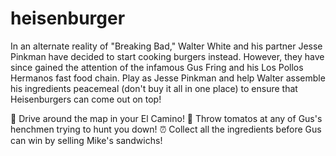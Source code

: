 # heisenburger
In an alternate reality of "Breaking Bad," Walter White and his partner Jesse Pinkman have decided to start cooking burgers instead. However, they have since gained the attention of the infamous Gus Fring and his Los Pollos Hermanos fast food chain. Play as Jesse Pinkman and help Walter assemble his ingredients peacemeal (don't buy it all in one place) to ensure that Heisenburgers can come out on top!

🚗 Drive around the map in your El Camino!
🍅 Throw tomatos at any of Gus's henchmen trying to hunt you down!
⏰ Collect all the ingredients before Gus can win by selling Mike's sandwichs!
